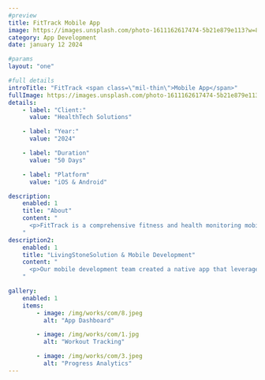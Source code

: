 ```yaml
---
#preview
title: FitTrack Mobile App
image: https://images.unsplash.com/photo-1611162617474-5b21e879e113?w=800&h=600&fit=crop
category: App Development
date: january 12 2024

#params
layout: "one"

#full details
introTitle: "FitTrack <span class=\"mil-thin\">Mobile App</span>"
fullImage: https://images.unsplash.com/photo-1611162617474-5b21e879e113?w=1200&h=800&fit=crop
details:
    - label: "Client:"
      value: "HealthTech Solutions"

    - label: "Year:"
      value: "2024"

    - label: "Duration"
      value: "50 Days"

    - label: "Platform"
      value: "iOS & Android"

description:
    enabled: 1
    title: "About"
    content: "
      <p>FitTrack is a comprehensive fitness and health monitoring mobile app that integrates with various wearable devices. The app tracks workouts, nutrition, sleep patterns, and provides personalized fitness insights. It features a clean, intuitive interface designed for both iOS and Android users with advanced privacy protection.</p>
    "
description2:
    enabled: 1
    title: "LivingStoneSolution & Mobile Development"
    content: "
      <p>Our mobile development team created a native app that leverages the full power of modern mobile ecosystems. The app includes features like workout tracking, meal planning, progress analytics, and social sharing. We're proud to deliver an app that enhances users' fitness journey through technology.</p>
    "

gallery: 
    enabled: 1
    items:
        - image: /img/works/com/8.jpeg
          alt: "App Dashboard"

        - image: /img/works/com/1.jpg
          alt: "Workout Tracking"

        - image: /img/works/com/3.jpeg
          alt: "Progress Analytics"
---
```

